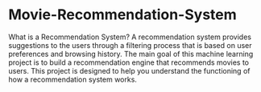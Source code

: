 # Movie-Recommendation-System
What is a Recommendation System? 
A recommendation system provides suggestions to the users through a filtering process that is based on user preferences and browsing history. The main goal of this machine learning project is to build a recommendation engine that recommends movies to users. This project is designed to help you understand the functioning of how a recommendation system works.
